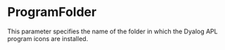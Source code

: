 # ProgramFolder

This parameter specifies the name of the folder in which the Dyalog APL program icons are installed.

